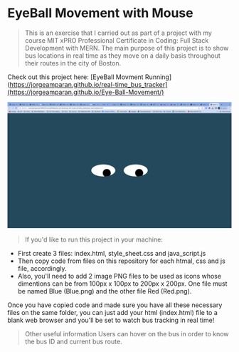 # EyeBall Movement with Mouse

> This is an exercise that I carried out as part of a project with my course MIT xPRO Professional Certificate in Coding: Full Stack Development with MERN. 
> The main purpose of this project is to show bus locations in real time as they move on a daily basis throughout their routes in the city of Boston.

Check out this project here: [EyeBall Movment Running](https://jorgeamparan.github.io/real-time_bus_tracker](https://jorgeamparan.github.io/Eye-Ball-Movement/)

![EyeBall Movement](https://github.com/JorgeAmparan/Eye-Ball-Movement/blob/13889dbace6952a0f8cf2f368069ba74caeef440/Eyeball%20Screenshot.png)

> If you'd like to run this project in your machine: 
   * First create 3 files: index.html, style_sheet.css and java_script.js
   * Then copy code from files on this repository for each htmal, css and js file, accordingly.
   * Also, you'll need to add 2 image PNG files to be used as icons whose dimentions can be from 100px x 100px to 200px x 200px. One file must be named Blue (Blue.png) and the other file Red (Red.png).

Once you have copied code and made sure you have all these necessary files on the same folder, you can just add your html (index.html) file to a blank web browser and you'll be set to watch bus tracking in real time!  

> Other useful information
  Users can hover on the bus in order to know the bus ID and current bus route.
